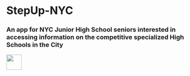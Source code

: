 # StepUp-NYC
### An app for NYC Junior High School seniors interested in accessing information on the competitive specialized High Schools in the City

<img src="https://media.giphy.com/media/vFKqnCdLPNOKc/giphy.gif" width="40" height="40" />

